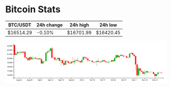 # Bitcoin Stats

BTC/USDT|24h change|24h high|24h low|
|---|---|---|---|
|$16514.29|-0.10%|$16701.99|$16420.45|

<img src="./chart.svg">
